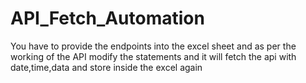 # API_Fetch_Automation
You have to provide the endpoints into the excel sheet and as per the working of the API modify the statements and it will fetch the api with date,time,data and store inside the excel again
